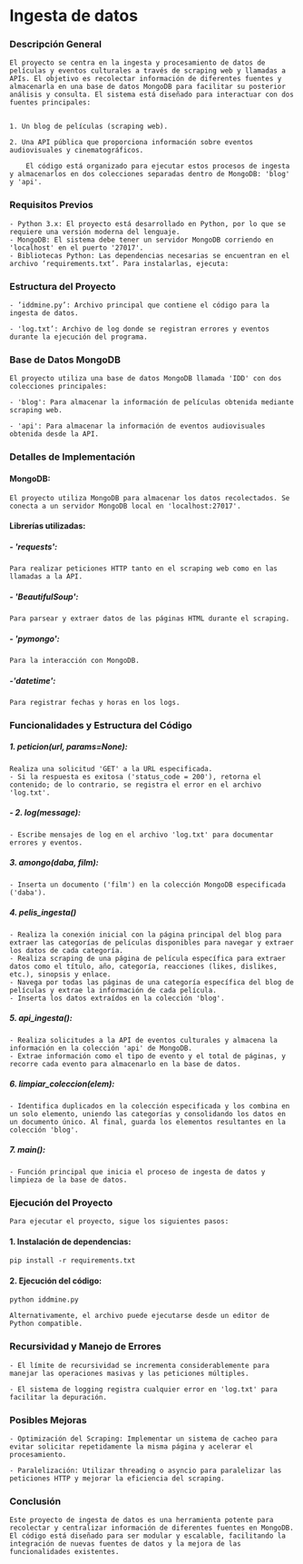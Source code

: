 




# Ingesta de datos

### Descripción General

	El proyecto se centra en la ingesta y procesamiento de datos de películas y eventos culturales a través de scraping web y llamadas a APIs. El objetivo es recolectar información de diferentes fuentes y almacenarla en una base de datos MongoDB para facilitar su posterior análisis y consulta. El sistema está diseñado para interactuar con dos fuentes principales:


	1. Un blog de películas (scraping web).

	2. Una API pública que proporciona información sobre eventos audiovisuales y cinematográficos.

		El código está organizado para ejecutar estos procesos de ingesta y almacenarlos en dos colecciones separadas dentro de MongoDB: 'blog' y 'api'.

### Requisitos Previos


	- Python 3.x: El proyecto está desarrollado en Python, por lo que se requiere una versión moderna del lenguaje.
	- MongoDB: El sistema debe tener un servidor MongoDB corriendo en 'localhost' en el puerto '27017'.
	- Bibliotecas Python: Las dependencias necesarias se encuentran en el archivo ‘requirements.txt’. Para instalarlas, ejecuta:
  	

### Estructura del Proyecto
	
	- ’iddmine.py’: Archivo principal que contiene el código para la ingesta de datos.
	
	- 'log.txt’: Archivo de log donde se registran errores y eventos durante la ejecución del programa.
	
### Base de Datos MongoDB

	El proyecto utiliza una base de datos MongoDB llamada 'IDD' con dos colecciones principales:
  
	- 'blog': Para almacenar la información de películas obtenida mediante scraping web.

  	- 'api': Para almacenar la información de eventos audiovisuales obtenida desde la API.

### Detalles de Implementación


#### MongoDB:

	El proyecto utiliza MongoDB para almacenar los datos recolectados. Se conecta a un servidor MongoDB local en 'localhost:27017'.
	

#### Librerías utilizadas:

##### - 'requests':

	Para realizar peticiones HTTP tanto en el scraping web como en las llamadas a la API.

##### - 'BeautifulSoup':

	Para parsear y extraer datos de las páginas HTML durante el scraping.

##### - 'pymongo':

	Para la interacción con MongoDB.

##### -'datetime':

	Para registrar fechas y horas en los logs.

	
### Funcionalidades y Estructura del Código


##### 1. peticion(url, params=None):

	Realiza una solicitud 'GET' a la URL especificada.
	- Si la respuesta es exitosa ('status_code = 200'), retorna el contenido; de lo contrario, se registra el error en el archivo 'log.txt'.

##### - 2. log(message):

	- Escribe mensajes de log en el archivo 'log.txt' para documentar errores y eventos.

##### 3. amongo(daba, film):

	- Inserta un documento ('film') en la colección MongoDB especificada ('daba').



##### 4. pelis_ingesta()

	- Realiza la conexión inicial con la página principal del blog para extraer las categorías de películas disponibles para navegar y extraer los datos de cada categoría.   
	- Realiza scraping de una página de película específica para extraer datos como el título, año, categoría, reacciones (likes, dislikes, etc.), sinopsis y enlace.
	- Navega por todas las páginas de una categoría específica del blog de películas y extrae la información de cada película.
	- Inserta los datos extraídos en la colección 'blog'.

##### 5. api_ingesta():

	- Realiza solicitudes a la API de eventos culturales y almacena la información en la colección 'api' de MongoDB.
	- Extrae información como el tipo de evento y el total de páginas, y recorre cada evento para almacenarlo en la base de datos.

##### 6. limpiar_coleccion(elem):

	- Identifica duplicados en la colección especificada y los combina en un solo elemento, uniendo las categorías y consolidando los datos en un documento único. Al final, guarda los elementos resultantes en la colección 'blog'.

##### 7. main():

	- Función principal que inicia el proceso de ingesta de datos y limpieza de la base de datos.


### Ejecución del Proyecto

	Para ejecutar el proyecto, sigue los siguientes pasos:

#### 1. Instalación de dependencias:

   `pip install -r requirements.txt`

#### 2. Ejecución del código:
  
   `python iddmine.py`
   
	Alternativamente, el archivo puede ejecutarse desde un editor de Python compatible.


### Recursividad y Manejo de Errores
  	
	- El límite de recursividad se incrementa considerablemente para manejar las operaciones masivas y las peticiones múltiples.
  	
	- El sistema de logging registra cualquier error en 'log.txt' para facilitar la depuración.

### Posibles Mejoras

	- Optimización del Scraping: Implementar un sistema de cacheo para evitar solicitar repetidamente la misma página y acelerar el procesamiento.
	
	- Paralelización: Utilizar threading o asyncio para paralelizar las peticiones HTTP y mejorar la eficiencia del scraping.

### Conclusión

	Este proyecto de ingesta de datos es una herramienta potente para recolectar y centralizar información de diferentes fuentes en MongoDB. El código está diseñado para ser modular y escalable, facilitando la integración de nuevas fuentes de datos y la mejora de las funcionalidades existentes.